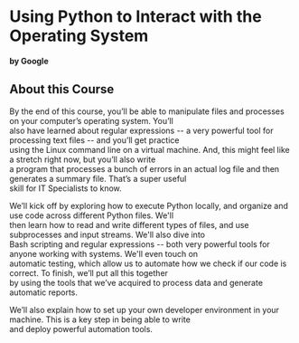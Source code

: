 # Using Python to Interact with the Operating System

**by Google**

## About this Course

By the end of this course, you’ll be able to manipulate files and processes on your computer’s operating system. You’ll\
also have learned about regular expressions -- a very powerful tool for processing text files -- and you’ll get practice\
using the Linux command line on a virtual machine. And, this might feel like a stretch right now, but you’ll also write\
a program that processes a bunch of errors in an actual log file and then generates a summary file. That’s a super useful\
skill for IT Specialists to know.

We’ll kick off by exploring how to execute Python locally, and organize and use code across different Python files. We'll\
then learn how to read and write different types of files, and use subprocesses and input streams. We'll also dive into\
Bash scripting and regular expressions -- both very powerful tools for anyone working with systems. We'll even touch on\
automatic testing, which allow us to automate how we check if our code is correct. To finish, we’ll put all this together\
by using the tools that we’ve acquired to process data and generate automatic reports.

We’ll also explain how to set up your own developer environment in your machine. This is a key step in being able to write\
and deploy powerful automation tools.